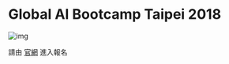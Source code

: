 # Global AI Bootcamp Taipei 2018

![img](https://www.globalaibootcamp.com/themes/images/slide-1.jpg)

請由 [官網](https://taiwanrusergroup.github.io/ai-bootcamp-taipei) 進入報名
